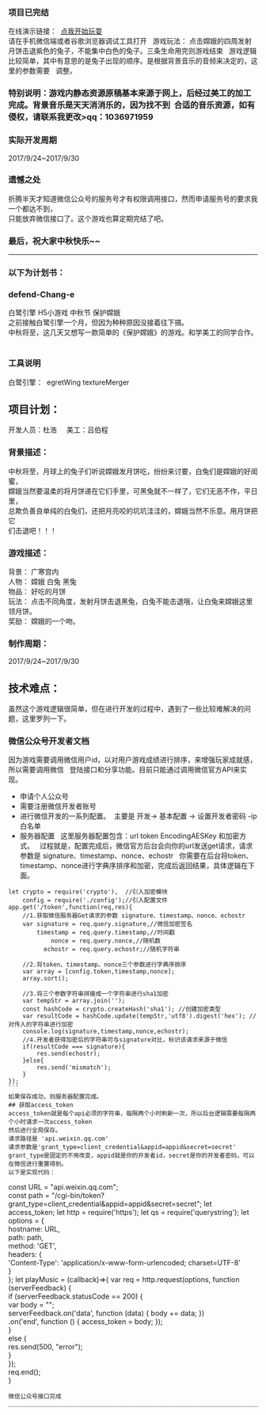 ### 项目已完结
在线演示链接：  [点我开始玩耍](https://qqqdu.com/defend-Chang-e/)  
请在手机微信端或者谷歌浏览器调试工具打开  
游戏玩法： 点击嫦娥的四周发射月饼击退紫色的兔子，不能集中白色的兔子。三条生命用完则游戏结束  
游戏逻辑比较简单，其中有意思的是兔子出现的顺序。是根据背景音乐的音频来决定的，这里的参数需要  
调整。  
### 特别说明：游戏内静态资源原稿基本来源于网上，后经过美工的加工完成。背景音乐是天天消消乐的，因为找不到  合适的音乐资源，如有侵权，请联系我更改>qq：1036971959
### 实际开发周期
2017/9/24~2017/9/30  
### 遗憾之处  
折腾半天才知道微信公众号的服务号才有权限调用接口，然而申请服务号的要求我一个都达不到，  
只能放弃微信接口了。这个游戏也算定期完结了吧。
### 最后，祝大家中秋快乐~~
___________________________________________________________
### 以下为计划书：  

### defend-Chang-e
白鹭引擎 H5小游戏 中秋节 保护嫦娥  
之前接触白鹭引擎一个月，但因为种种原因没接着往下搞。  
中秋将至，这几天又想写一款简单的《保护嫦娥》的游戏。和学美工的同学合作。  
### 工具说明  
白鹭引擎：  egretWing textureMerger  


## 项目计划：  
开发人员：杜浩    
美工：吕伯程    
### 背景描述：  
中秋将至，月球上的兔子们听说嫦娥发月饼吃，纷纷来讨要，白兔们是嫦娥的好闺蜜，   
嫦娥当然要温柔的将月饼递在它们手里，可黑兔就不一样了，它们无恶不作，平日里，    
总欺负善良单纯的白兔们，还把月亮咬的坑坑洼洼的，嫦娥当然不乐意。用月饼把它    
们击退吧！！！  
### 游戏描述：  
背景： 广寒宫内  
人物： 嫦娥 白兔 黑兔  
物品： 好吃的月饼  
玩法： 点击不同角度，发射月饼击退黑兔，白兔不能击退哦，让白兔来嫦娥这里领月饼。  
奖励： 嫦娥的一个吻。  
### 制作周期：  
2017/9/24~2017/9/30


## 技术难点：
虽然这个游戏逻辑很简单，但在进行开发的过程中，遇到了一些比较难解决的问题，这里罗列一下。
### 微信公众号开发者文档    
因为游戏需要调用微信用户id，以对用户游戏成绩进行排序，来增强玩家成就感，所以需要调用微信  
登陆接口和分享功能。目前只能通过调用微信官方API来实现。  
- 申请个人公众号  
- 需要注册微信开发者账号  
- 进行微信开发的一系列配置。
  主要是 开发-> 基本配置 -> 设置开发者密码 -ip 白名单  
- 服务器配置  
这里服务器配置包含：url token EncodingAESKey 和加密方式。  
过程就是，配置完成后，微信官方后台会向你的url发送get请求，请求参数是 signature、timestamp、nonce、echostr  
你需要在后台将token、timestamp、nonce进行字典序排序和加密，完成后返回结果，具体逻辑在下面。    

```
let crypto = require('crypto'),  //引入加密模块
    config = require('./config');//引入配置文件
app.get('/token',function(req,res){
    //1.获取微信服务器Get请求的参数 signature、timestamp、nonce、echostr
    var signature = req.query.signature,//微信加密签名
        timestamp = req.query.timestamp,//时间戳
            nonce = req.query.nonce,//随机数
          echostr = req.query.echostr;//随机字符串

    //2.将token、timestamp、nonce三个参数进行字典序排序
    var array = [config.token,timestamp,nonce];
    array.sort();

    //3.将三个参数字符串拼接成一个字符串进行sha1加密
    var tempStr = array.join('');
    const hashCode = crypto.createHash('sha1'); //创建加密类型 
    var resultCode = hashCode.update(tempStr,'utf8').digest('hex'); //对传入的字符串进行加密
    console.log(signature,timestamp,nonce,echostr);
    //4.开发者获得加密后的字符串可与signature对比，标识该请求来源于微信
    if(resultCode === signature){
        res.send(echostr);
    }else{
        res.send('mismatch');
    }
});
```  
如果保存成功，则服务器配置完成。  
## 获取access_token  
access_token就是每个api必须的字符串，每隔两个小时刷新一次，所以后台逻辑需要每隔两个小时请求一次access_token  
然后进行全局保存。  
请求路径是 'api.weixin.qq.com'
请求参数是'grant_type=client_credential&appid=appid&secret=secret'  
grant_type是固定的不用改变，appid就是你的开发者id，secret是你的开发者密码，可以在微信进行重置得到。  
以下是实现代码：
```
const URL = "api.weixin.qq.com";  
const path = "/cgi-bin/token?grant_type=client_credential&appid=appid&secret=secret";
let access_token;
let http = require('https');
let qs = require('querystring');
let options = {  
    hostname: URL,  
    path: path,  
    method: 'GET',  
    headers: {  
        'Content-Type': 'application/x-www-form-urlencoded; charset=UTF-8'  
    }  
}; 
let playMusic = (callback)=>{
	var req = http.request(options, function (serverFeedback) {  
	        if (serverFeedback.statusCode == 200) {  
	            var body = "";  
	            serverFeedback.on('data', function (data) { body += data; })  
	                          .on('end', function () { 
	                          		access_token = body;
	                           });  
	        }  
	        else {  
	            res.send(500, "error");  
	        }  
	    });  
	req.end();  
}
```  
微信公众号接口完成  
_______________________________________________________________________________________________________________

